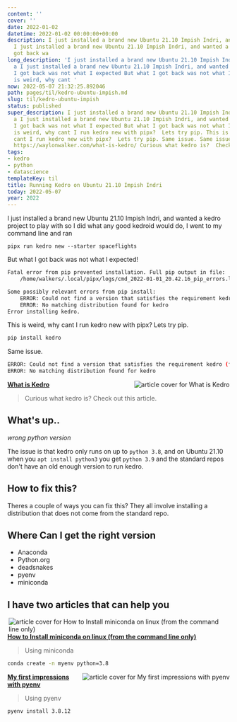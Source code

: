 ```yaml
---
content: ''
cover: ''
date: 2022-01-02
datetime: 2022-01-02 00:00:00+00:00
description: I just installed a brand new Ubuntu 21.10 Impish Indri, and wanted a
  I just installed a brand new Ubuntu 21.10 Impish Indri, and wanted a But what I
  got back wa
long_description: 'I just installed a brand new Ubuntu 21.10 Impish Indri, and wanted
  a I just installed a brand new Ubuntu 21.10 Impish Indri, and wanted a But what
  I got back was not what I expected But what I got back was not what I expected This
  is weird, why cant '
now: 2022-05-07 21:32:25.892046
path: pages/til/kedro-ubuntu-impish.md
slug: til/kedro-ubuntu-impish
status: published
super_description: I just installed a brand new Ubuntu 21.10 Impish Indri, and wanted
  a I just installed a brand new Ubuntu 21.10 Impish Indri, and wanted a But what
  I got back was not what I expected But what I got back was not what I expected This
  is weird, why cant I run kedro new with pipx?  Lets try pip. This is weird, why
  cant I run kedro new with pipx?  Lets try pip. Same issue. Same issue. https://waylonwalker.com/what-is-kedro/
  https://waylonwalker.com/what-is-kedro/ Curious what kedro is?  Check out this
tags:
- kedro
- python
- datascience
templateKey: til
title: Running Kedro on Ubuntu 21.10 Impish Indri
today: 2022-05-07
year: 2022
---
```


I just installed a brand new Ubuntu 21.10 Impish Indri, and wanted a
kedro project to play with so I did what any good kedroid would do, I
went to my command line and ran

```
pipx run kedro new --starter spaceflights
```

But what I got back was not what I expected!

``` bash
Fatal error from pip prevented installation. Full pip output in file:
    /home/walkers/.local/pipx/logs/cmd_2022-01-01_20.42.16_pip_errors.log

Some possibly relevant errors from pip install:
    ERROR: Could not find a version that satisfies the requirement kedro (from versions: none)
    ERROR: No matching distribution found for kedro
Error installing kedro.
```

This is weird, why cant I run kedro new with pipx?  Lets try pip.

``` bash
pip install kedro
```

Same issue.

``` bash
ERROR: Could not find a version that satisfies the requirement kedro (from versions: none)
ERROR: No matching distribution found for kedro
```


  <div class="onelinelink-wrapper">
      <a class="onelinelink" href="https://waylonwalker.com/what-is-kedro/">
          <img style="float: right;" align='right' src="https://images.waylonwalker.com/what-is-kedro-og_250x140.png" alt="article cover for 
 What is Kedro
"/>
          <p><strong>
 What is Kedro
</strong></p>
      </a>
  </div>


> Curious what kedro is?  Check out this article.

## What's up..
_wrong python version_

The issue is that kedro only runs on up to `python 3.8`, and on Ubuntu
21.10 when you `apt install python3` you get `python 3.9` and the
standard repos don't have an old enough version to run kedro.

## How to fix this?

Theres a couple of ways you can fix this?  They all involve installing a
distribution that does not come from the standard repo.

## Where Can I get the right version

* Anaconda
* Python.org
* deadsnakes
* pyenv
* miniconda

## I have two articles that can help you


  <div class="onelinelink-wrapper">
      <a class="onelinelink" href="https://waylonwalker.com/install-miniconda/">
          <img style="float: right;" align='right' src="https://images.waylonwalker.com/install-miniconda-og_250x140.png" alt="article cover for 
 How to Install miniconda on linux (from the command line only)
"/>
          <p><strong>
 How to Install miniconda on linux (from the command line only)
</strong></p>
      </a>
  </div>


> Using miniconda

``` bash
conda create -n myenv python=3.8
```


  <div class="onelinelink-wrapper">
      <a class="onelinelink" href="https://waylonwalker.com/til/pyenv-first-impressions/">
          <img style="float: right;" align='right' src="https://images.waylonwalker.com/til/pyenv-first-impressions-og_250x140.png" alt="article cover for 
 My first impressions with pyenv
"/>
          <p><strong>
 My first impressions with pyenv
</strong></p>
      </a>
  </div>


> Using pyenv

``` bash
pyenv install 3.8.12
```